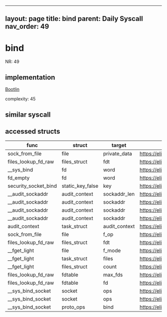 
---
layout: page
title: bind
parent: Daily Syscall
nav_order: 49
---
        

# bind
NR: 49

## implementation
[Bootlin](https://elixir.bootlin.com/linux/v6.14.7/source/net/socket.c#L1850)

complexity: 45


## similar syscall


## accessed structs

|func|struct|target|location|has_read|has_write|
|--|--|--|--|--|--|
|sock_from_file|file|private_data|https://elixir.bootlin.com/linux/v6.14.7/source/net/socket.c#L520|true|true|
|files_lookup_fd_raw|files_struct|fdt|https://elixir.bootlin.com/linux/v6.14.7/source/include/linux/fdtable.h#L74|true|true|
|__sys_bind|fd|word|https://elixir.bootlin.com/linux/v6.14.7/source/net/socket.c#L1839|true|true|
|fd_empty|fd|word|https://elixir.bootlin.com/linux/v6.14.7/source/include/linux/file.h#L47|true|true|
|security_socket_bind|static_key_false|key|https://elixir.bootlin.com/linux/v6.14.7/source/security/security.c#L4612|false|false|
|__audit_sockaddr|audit_context|sockaddr_len|https://elixir.bootlin.com/linux/v6.14.7/source/kernel/auditsc.c#L2715|false|false|
|__audit_sockaddr|audit_context|sockaddr|https://elixir.bootlin.com/linux/v6.14.7/source/kernel/auditsc.c#L2712|false|false|
|__audit_sockaddr|audit_context|sockaddr|https://elixir.bootlin.com/linux/v6.14.7/source/kernel/auditsc.c#L2707|true|true|
|__audit_sockaddr|audit_context|sockaddr|https://elixir.bootlin.com/linux/v6.14.7/source/kernel/auditsc.c#L2716|true|true|
|audit_context|task_struct|audit_context|https://elixir.bootlin.com/linux/v6.14.7/source/include/linux/audit.h#L316|true|true|
|sock_from_file|file|f_op|https://elixir.bootlin.com/linux/v6.14.7/source/net/socket.c#L519|true|true|
|files_lookup_fd_raw|files_struct|fdt|https://elixir.bootlin.com/linux/v6.14.7/source/include/linux/fdtable.h#L74|false|false|
|__fget_light|file|f_mode|https://elixir.bootlin.com/linux/v6.14.7/source/fs/file.c#L1156|true|true|
|__fget_light|task_struct|files|https://elixir.bootlin.com/linux/v6.14.7/source/fs/file.c#L1142|true|true|
|__fget_light|files_struct|count|https://elixir.bootlin.com/linux/v6.14.7/source/fs/file.c#L1154|false|false|
|files_lookup_fd_raw|fdtable|max_fds|https://elixir.bootlin.com/linux/v6.14.7/source/include/linux/fdtable.h#L75|true|true|
|files_lookup_fd_raw|fdtable|fd|https://elixir.bootlin.com/linux/v6.14.7/source/include/linux/fdtable.h#L84|true|true|
|__sys_bind_socket|socket|ops|https://elixir.bootlin.com/linux/v6.14.7/source/net/socket.c#L1816|false|false|
|__sys_bind_socket|socket|ops|https://elixir.bootlin.com/linux/v6.14.7/source/net/socket.c#L1816|true|true|
|__sys_bind_socket|proto_ops|bind|https://elixir.bootlin.com/linux/v6.14.7/source/net/socket.c#L1816|true|true|
